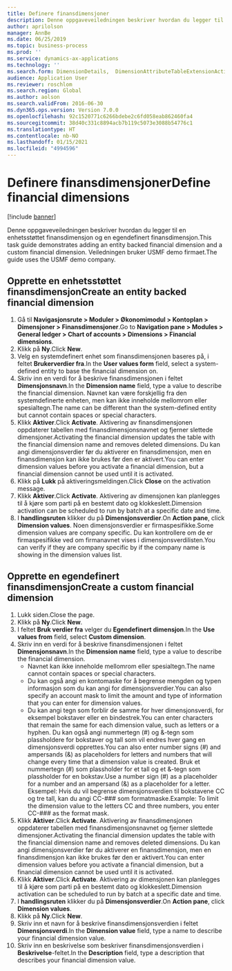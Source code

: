 ```yaml
---
title: Definere finansdimensjoner
description: Denne oppgaveveiledningen beskriver hvordan du legger til en enhetsstøttet finansdimensjon og en egendefinert finansdimensjon.
author: aprilolson
manager: AnnBe
ms.date: 06/25/2019
ms.topic: business-process
ms.prod: ''
ms.service: dynamics-ax-applications
ms.technology: ''
ms.search.form: DimensionDetails,  DimensionAttributeTableExtensionActivate, DimensionValueDetails
audience: Application User
ms.reviewer: roschlom
ms.search.region: Global
ms.author: aolson
ms.search.validFrom: 2016-06-30
ms.dyn365.ops.version: Version 7.0.0
ms.openlocfilehash: 92c1520771c6266bdebe2c6fd058eab862460fa4
ms.sourcegitcommit: 38d40c331c8894acb7b119c5073e3088b54776c1
ms.translationtype: HT
ms.contentlocale: nb-NO
ms.lasthandoff: 01/15/2021
ms.locfileid: "4994596"
---
```

# <a name="define-financial-dimensions"></a><span data-ttu-id="7ae17-103">Definere finansdimensjoner</span><span class="sxs-lookup"><span data-stu-id="7ae17-103">Define financial dimensions</span></span>

[!include [banner](../../includes/banner.md)]

<span data-ttu-id="7ae17-104">Denne oppgaveveiledningen beskriver hvordan du legger til en enhetsstøttet finansdimensjon og en egendefinert finansdimensjon.</span><span class="sxs-lookup"><span data-stu-id="7ae17-104">This task guide demonstrates adding an entity backed financial dimension and a custom financial dimension.</span></span>  <span data-ttu-id="7ae17-105">Veiledningen bruker USMF demo firmaet.</span><span class="sxs-lookup"><span data-stu-id="7ae17-105">The guide uses the USMF demo company.</span></span>


## <a name="create-an-entity-backed-financial-dimension"></a><span data-ttu-id="7ae17-106">Opprette en enhetsstøttet finansdimensjon</span><span class="sxs-lookup"><span data-stu-id="7ae17-106">Create an entity backed financial dimension</span></span>
1. <span data-ttu-id="7ae17-107">Gå til **Navigasjonsrute > Moduler > Økonomimodul > Kontoplan > Dimensjoner > Finansdimensjoner**.</span><span class="sxs-lookup"><span data-stu-id="7ae17-107">Go to **Navigation pane > Modules > General ledger > Chart of accounts > Dimensions > Financial dimensions**.</span></span>
2. <span data-ttu-id="7ae17-108">Klikk på **Ny**.</span><span class="sxs-lookup"><span data-stu-id="7ae17-108">Click **New**.</span></span>
3. <span data-ttu-id="7ae17-109">Velg en systemdefinert enhet som finansdimensjonen baseres på, i feltet **Brukerverdier fra**.</span><span class="sxs-lookup"><span data-stu-id="7ae17-109">In the **User values form** field, select a system-defined entity to base the financial dimension on.</span></span> 
4. <span data-ttu-id="7ae17-110">Skriv inn en verdi for å beskrive finansdimensjonen i feltet **Dimensjonsnavn**.</span><span class="sxs-lookup"><span data-stu-id="7ae17-110">In the **Dimension name** field, type a value to describe the financial dimension.</span></span> <span data-ttu-id="7ae17-111">Navnet kan være forskjellig fra den systemdefinerte enheten, men kan ikke inneholde mellomrom eller spesialtegn.</span><span class="sxs-lookup"><span data-stu-id="7ae17-111">The name can be different than the system-defined entity but cannot contain spaces or special characters.</span></span>
5. <span data-ttu-id="7ae17-112">Klikk **Aktiver**.</span><span class="sxs-lookup"><span data-stu-id="7ae17-112">Click **Activate**.</span></span> <span data-ttu-id="7ae17-113">Aktivering av finansdimensjonen oppdaterer tabellen med finansdimensjonsnavnet og fjerner slettede dimensjoner.</span><span class="sxs-lookup"><span data-stu-id="7ae17-113">Activating the financial dimension updates the table with the financial dimension name and removes deleted dimensions.</span></span> <span data-ttu-id="7ae17-114">Du kan angi dimensjonsverdier før du aktiverer en finansdimensjon, men en finansdimensjon kan ikke brukes før den er aktivert.</span><span class="sxs-lookup"><span data-stu-id="7ae17-114">You can enter dimension values before you activate a financial dimension, but a financial dimension cannot be used until it is activated.</span></span>  
6. <span data-ttu-id="7ae17-115">Klikk på **Lukk** på aktiveringsmeldingen.</span><span class="sxs-lookup"><span data-stu-id="7ae17-115">Click **Close** on the activation message.</span></span>
7. <span data-ttu-id="7ae17-116">Klikk **Aktiver**.</span><span class="sxs-lookup"><span data-stu-id="7ae17-116">Click **Activate**.</span></span> <span data-ttu-id="7ae17-117">Aktivering av dimensjonen kan planlegges til å kjøre som parti på en bestemt dato og klokkeslett.</span><span class="sxs-lookup"><span data-stu-id="7ae17-117">Dimension activation can be scheduled to run by batch at a specific date and time.</span></span>  
8. <span data-ttu-id="7ae17-118">I **handlingsruten** klikker du på **Dimensjonsverdier**.</span><span class="sxs-lookup"><span data-stu-id="7ae17-118">On **Action pane**, click **Dimension values**.</span></span> <span data-ttu-id="7ae17-119">Noen dimensjonsverdier er firmaspesifikke.</span><span class="sxs-lookup"><span data-stu-id="7ae17-119">Some dimension values are company specific.</span></span> <span data-ttu-id="7ae17-120">Du kan kontrollere om de er firmaspesifikke ved om firmanavnet vises i dimensjonsverdilisten.</span><span class="sxs-lookup"><span data-stu-id="7ae17-120">You can verify if they are company specific by if the company name is showing in the dimension values list.</span></span>  

## <a name="create-a-custom-financial-dimension"></a><span data-ttu-id="7ae17-121">Opprette en egendefinert finansdimensjon</span><span class="sxs-lookup"><span data-stu-id="7ae17-121">Create a custom financial dimension</span></span>
1. <span data-ttu-id="7ae17-122">Lukk siden.</span><span class="sxs-lookup"><span data-stu-id="7ae17-122">Close the page.</span></span>
2. <span data-ttu-id="7ae17-123">Klikk på **Ny**.</span><span class="sxs-lookup"><span data-stu-id="7ae17-123">Click **New**.</span></span>
3. <span data-ttu-id="7ae17-124">I feltet **Bruk verdier fra** velger du **Egendefinert dimensjon**.</span><span class="sxs-lookup"><span data-stu-id="7ae17-124">In the **Use values from** field, select **Custom dimension**.</span></span>
4. <span data-ttu-id="7ae17-125">Skriv inn en verdi for å beskrive finansdimensjonen i feltet **Dimensjonsnavn**.</span><span class="sxs-lookup"><span data-stu-id="7ae17-125">In the **Dimension name** field, type a value to describe the financial dimension.</span></span>
    - <span data-ttu-id="7ae17-126">Navnet kan ikke inneholde mellomrom eller spesialtegn.</span><span class="sxs-lookup"><span data-stu-id="7ae17-126">The name cannot contain spaces or special characters.</span></span>  
    - <span data-ttu-id="7ae17-127">Du kan også angi en kontomaske for å begrense mengden og typen informasjon som du kan angi for dimensjonsverdier.</span><span class="sxs-lookup"><span data-stu-id="7ae17-127">You can also specify an account mask to limit the amount and type of information that you can enter for dimension values.</span></span>   
    - <span data-ttu-id="7ae17-128">Du kan angi tegn som forblir de samme for hver dimensjonsverdi, for eksempel bokstaver eller en bindestrek.</span><span class="sxs-lookup"><span data-stu-id="7ae17-128">You can enter characters that remain the same for each dimension value, such as letters or a hyphen.</span></span> <span data-ttu-id="7ae17-129">Du kan også angi nummertegn (#) og &-tegn som plassholdere for bokstaver og tall som vil endres hver gang en dimensjonsverdi opprettes.</span><span class="sxs-lookup"><span data-stu-id="7ae17-129">You can also enter number signs (#) and ampersands (&) as placeholders for letters and numbers that will change every time that a dimension value is created.</span></span> <span data-ttu-id="7ae17-130">Bruk et nummertegn (#) som plassholder for et tall og et &-tegn som plassholder for en bokstav.</span><span class="sxs-lookup"><span data-stu-id="7ae17-130">Use a number sign (#) as a placeholder for a number and an ampersand (&) as a placeholder for a letter.</span></span>  <span data-ttu-id="7ae17-131">Eksempel: Hvis du vil begrense dimensjonsverdien til bokstavene CC og tre tall, kan du angi CC-### som formatmaske.</span><span class="sxs-lookup"><span data-stu-id="7ae17-131">Example: To limit the dimension value to the letters CC and three numbers, you enter CC-### as the format mask.</span></span>  
5. <span data-ttu-id="7ae17-132">Klikk **Aktiver**.</span><span class="sxs-lookup"><span data-stu-id="7ae17-132">Click **Activate**.</span></span> <span data-ttu-id="7ae17-133">Aktivering av finansdimensjonen oppdaterer tabellen med finansdimensjonsnavnet og fjerner slettede dimensjoner.</span><span class="sxs-lookup"><span data-stu-id="7ae17-133">Activating the financial dimension updates the table with the financial dimension name and removes deleted dimensions.</span></span> <span data-ttu-id="7ae17-134">Du kan angi dimensjonsverdier før du aktiverer en finansdimensjon, men en finansdimensjon kan ikke brukes før den er aktivert.</span><span class="sxs-lookup"><span data-stu-id="7ae17-134">You can enter dimension values before you activate a financial dimension, but a financial dimension cannot be used until it is activated.</span></span>     
6. <span data-ttu-id="7ae17-135">Klikk **Aktiver**.</span><span class="sxs-lookup"><span data-stu-id="7ae17-135">Click **Activate**.</span></span> <span data-ttu-id="7ae17-136">Aktivering av dimensjonen kan planlegges til å kjøre som parti på en bestemt dato og klokkeslett.</span><span class="sxs-lookup"><span data-stu-id="7ae17-136">Dimension activation can be scheduled to run by batch at a specific date and time.</span></span>      
7. <span data-ttu-id="7ae17-137">I **handlingsruten** klikker du på **Dimensjonsverdier**.</span><span class="sxs-lookup"><span data-stu-id="7ae17-137">On **Action pane**, click **Dimension values**.</span></span>
8. <span data-ttu-id="7ae17-138">Klikk på **Ny**.</span><span class="sxs-lookup"><span data-stu-id="7ae17-138">Click **New**.</span></span>
9. <span data-ttu-id="7ae17-139">Skriv inn et navn for å beskrive finansdimensjonsverdien i feltet **Dimensjonsverdi**.</span><span class="sxs-lookup"><span data-stu-id="7ae17-139">In the **Dimension value** field, type a name to describe your financial dimension value.</span></span>
10. <span data-ttu-id="7ae17-140">Skriv inn en beskrivelse som beskriver finansdimensjonsverdien i **Beskrivelse**-feltet.</span><span class="sxs-lookup"><span data-stu-id="7ae17-140">In the **Description** field, type a description that describes your financial dimension value.</span></span>

